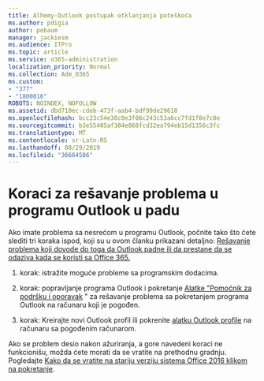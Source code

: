 ```yaml
---
title: Alhemy-Outlook postupak otklanjanja poteškoća
ms.author: pdigia
author: pebaum
manager: jackiesm
ms.audience: ITPro
ms.topic: article
ms.service: o365-administration
localization_priority: Normal
ms.collection: Adm_O365
ms.custom:
- "377"
- "1800016"
ROBOTS: NOINDEX, NOFOLLOW
ms.assetid: dbd710ec-cdeb-473f-aab4-bdf99de29610
ms.openlocfilehash: bcc23c54e38c0e3f06c243c53a6cc7fd1f8e7c0e
ms.sourcegitcommit: b3e55405af384e868fcd32ea794eb15d1356c3fc
ms.translationtype: MT
ms.contentlocale: sr-Latn-RS
ms.lasthandoff: 08/29/2019
ms.locfileid: "36664586"
---
```

# <a name="outlook-crash-troubleshooting-steps"></a>Koraci za rešavanje problema u programu Outlook u padu

Ako imate problema sa nesrećom u programu Outlook, počnite tako što ćete slediti tri koraka ispod, koji su u ovom članku prikazani detaljno: [Rešavanje problema koji dovode do toga da Outlook padne ili da prestane da se odaziva kada se koristi sa Office 365.](https://support.microsoft.com/help/2413813/how-to-troubleshoot-issues-that-cause-outlook-to-crash-or-hang-when-us)
  
1. korak: istražite moguće probleme sa programskim dodacima.
  
2. korak: popravljanje programa Outlook i pokretanje [Alatke "Pomoćnik za podršku i oporavak](https://aka.ms/SaRA-OutlookWontStart) " za rešavanje problema sa pokretanjem programa Outlook na računaru koji je pogođen.
  
3. korak: Kreirajte novi Outlook profil ili pokrenite [alatku Outlook profile](https://aka.ms/SaRA-OutlookSetupProfile) na računaru sa pogođenim računarom.
  
Ako se problem desio nakon ažuriranja, a gore navedeni koraci ne funkcionišu, možda ćete morati da se vratite na prethodnu gradnju. Pogledajte [Kako da se vratite na stariju verziju sistema Office 2016 klikom na pokretanje](https://support.microsoft.com/help/2770432).
  